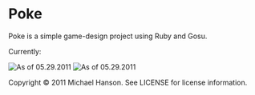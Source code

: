 # Poke

Poke is a simple game-design project using Ruby and Gosu.

Currently:

![As of 05.29.2011](https://github.com/thePapacy/Poke/raw/master/screenshots/screenshot.png)
![As of 05.29.2011](https://github.com/thePapacy/Poke/raw/master/screenshots/screenshot_paused.png)

Copyright © 2011 Michael Hanson. See LICENSE for license information.
